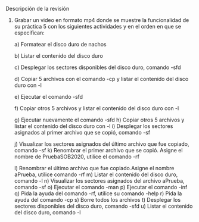 Descripción de la revisión

1. Grabar un video en formato mp4 donde se muestre la funcionalidad de su práctica 5 con los siguientes actividades y en el orden en que se especifican:

     a) Formatear el disco duro de nachos

     b) Listar el contenido del disco duro

     c) Desplegar los sectores disponibles del disco duro, comando -sfd 

     d) Copiar 5 archivos con el comando -cp y listar el contenido del disco duro con -l

     e) Ejecutar el comando -sfd

    f) Copiar otros 5 archivos y listar el contenido del disco duro con -l

    g) Ejecutar nuevamente el comando -sfd
    h) Copiar otros 5 archivos y listar el contenido del disco duro con -l
    i) Desplegar los sectores asignados al primer archivo que se copió, comando -sf

    j) Visualizar los sectores asignados del último archivo que fue copiado, comando -sf
    k) Renombrar el primer archivo que se copió. Asigne el nombre de PruebaSOB2020, utilice el comando -rf

    l) Renombrar el último archivo que fue copiado.Asigne el nombre aPrueba, utilice comando -rf
    m) Listar el contenido del disco duro, comando -l
    n) Visualizar los sectores asignados del archivo aPrueba, comando -sf
    o) Ejecutar el comando -man
    p) Ejecutar el comando -inf
    q) Pida la ayuda del comando -rf, utilice su comando -help
    r) Pida la ayuda del comando -cp
    s) Borre todos los archivos
    t) Desplegar los sectores disponibles del disco duro, comando -sfd 
    u) Listar el contenido del disco duro, comando -l


